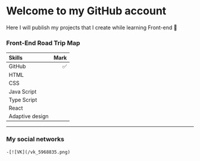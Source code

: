 # Welcome to my GitHub account

Here I will publish my projects that I create while learning Front-end 📖  

### Front-End Road Trip Map

Skills | Mark
:------|----:
GitHub|✅
HTML|
CSS|
Java Script|
Type Script|
React|
Adaptive design|

***
### My social networks
    -[![VK](/vk_5968835.png)
